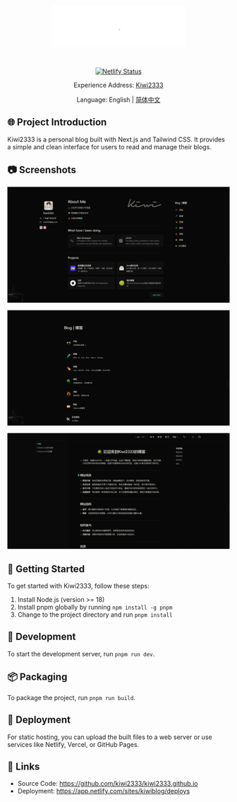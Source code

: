 <div align="center">
  <img src="./docs/public/kiwi.gif" width="300" style="margin:30px 0;" alt="Preview" />

  [![Netlify Status](https://api.netlify.com/api/v1/badges/21d806d7-2127-4d4c-8e27-083b59fc10af/deploy-status)](https://app.netlify.com/sites/kiwiblog/deploys)

  Experience Address: [Kiwi2333](https://kiwi233.top)
  
  Language: English | [简体中文](./README.md)
</div>

## 🌐 Project Introduction

Kiwi2333 is a personal blog built with Next.js and Tailwind CSS. It provides a simple and clean interface for users to read and manage their blogs.

## 📷 Screenshots

![Home Page](./assets/image.png)

![Blog Page](./assets/image2.png)

![Post Page](./assets/image3.png)

## 🚀 Getting Started

To get started with Kiwi2333, follow these steps:

1. Install Node.js (version >= 18)
2. Install pnpm globally by running `npm install -g pnpm`
3. Change to the project directory and run `pnpm install`

## 🎨 Development

To start the development server, run `pnpm run dev`.

## 📦 Packaging

To package the project, run `pnpm run build`.

## 🎉 Deployment

For static hosting, you can upload the built files to a web server or use services like Netlify, Vercel, or GitHub Pages.

## 🔗 Links

- Source Code: <https://github.com/kiwi2333/kiwi2333.github.io>
- Deployment: <https://app.netlify.com/sites/kiwiblog/deploys>
